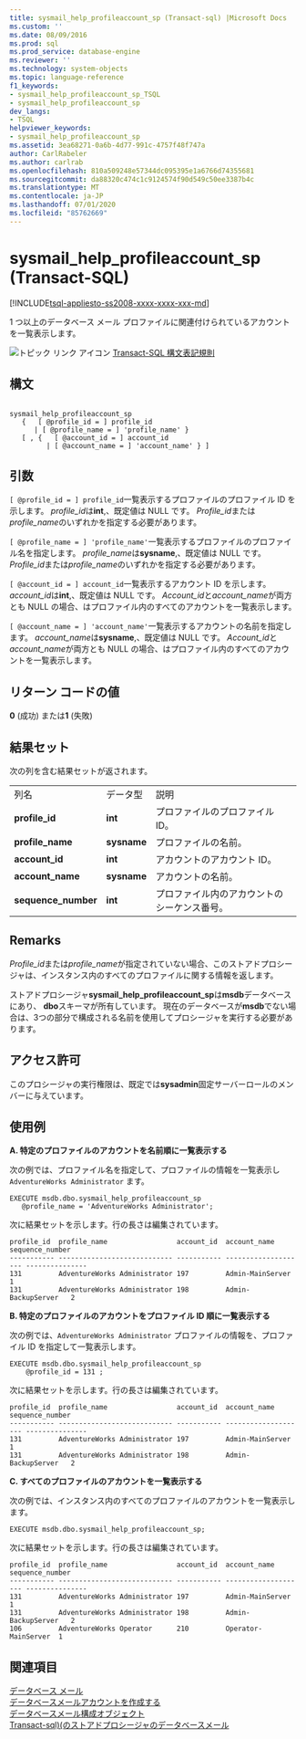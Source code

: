 ```yaml
---
title: sysmail_help_profileaccount_sp (Transact-sql) |Microsoft Docs
ms.custom: ''
ms.date: 08/09/2016
ms.prod: sql
ms.prod_service: database-engine
ms.reviewer: ''
ms.technology: system-objects
ms.topic: language-reference
f1_keywords:
- sysmail_help_profileaccount_sp_TSQL
- sysmail_help_profileaccount_sp
dev_langs:
- TSQL
helpviewer_keywords:
- sysmail_help_profileaccount_sp
ms.assetid: 3ea68271-0a6b-4d77-991c-4757f48f747a
author: CarlRabeler
ms.author: carlrab
ms.openlocfilehash: 810a509248e57344dc095395e1a6766d74355681
ms.sourcegitcommit: da88320c474c1c9124574f90d549c50ee3387b4c
ms.translationtype: MT
ms.contentlocale: ja-JP
ms.lasthandoff: 07/01/2020
ms.locfileid: "85762669"
---
```

# <a name="sysmail_help_profileaccount_sp-transact-sql"></a>sysmail_help_profileaccount_sp (Transact-SQL)
[!INCLUDE[tsql-appliesto-ss2008-xxxx-xxxx-xxx-md](../../includes/applies-to-version/sqlserver.md)]

  1 つ以上のデータベース メール プロファイルに関連付けられているアカウントを一覧表示します。  
    
 ![トピック リンク アイコン](../../database-engine/configure-windows/media/topic-link.gif "トピック リンク アイコン") [Transact-SQL 構文表記規則](../../t-sql/language-elements/transact-sql-syntax-conventions-transact-sql.md)  
  
## <a name="syntax"></a>構文  
  
```  
  
sysmail_help_profileaccount_sp  
   {   [ @profile_id = ] profile_id   
      | [ @profile_name = ] 'profile_name' }  
   [ , {   [ @account_id = ] account_id  
         | [ @account_name = ] 'account_name' } ]  
```  
  
## <a name="arguments"></a>引数  
`[ @profile_id = ] profile_id`一覧表示するプロファイルのプロファイル ID を示します。 *profile_id*は**int**,、既定値は NULL です。 *Profile_id*または*profile_name*のいずれかを指定する必要があります。  
  
`[ @profile_name = ] 'profile_name'`一覧表示するプロファイルのプロファイル名を指定します。 *profile_name*は**sysname**,、既定値は NULL です。 *Profile_id*または*profile_name*のいずれかを指定する必要があります。  
  
`[ @account_id = ] account_id`一覧表示するアカウント ID を示します。 *account_id*は**int**,、既定値は NULL です。 *Account_id*と*account_name*が両方とも NULL の場合、はプロファイル内のすべてのアカウントを一覧表示します。  
  
`[ @account_name = ] 'account_name'`一覧表示するアカウントの名前を指定します。 *account_name*は**sysname**,、既定値は NULL です。 *Account_id*と*account_name*が両方とも NULL の場合、はプロファイル内のすべてのアカウントを一覧表示します。  
  
## <a name="return-code-values"></a>リターン コードの値  
 **0** (成功) または**1** (失敗)  
  
## <a name="result-sets"></a>結果セット  
 次の列を含む結果セットが返されます。  
  
||||  
|-|-|-|  
|列名|データ型|説明|  
|**profile_id**|**int**|プロファイルのプロファイル ID。|  
|**profile_name**|**sysname**|プロファイルの名前。|  
|**account_id**|**int**|アカウントのアカウント ID。|  
|**account_name**|**sysname**|アカウントの名前。|  
|**sequence_number**|**int**|プロファイル内のアカウントのシーケンス番号。|  
  
## <a name="remarks"></a>Remarks  
 *Profile_id*または*profile_name*が指定されていない場合、このストアドプロシージャは、インスタンス内のすべてのプロファイルに関する情報を返します。  
  
 ストアドプロシージャ**sysmail_help_profileaccount_sp**は**msdb**データベースにあり、 **dbo**スキーマが所有しています。 現在のデータベースが**msdb**でない場合は、3つの部分で構成される名前を使用してプロシージャを実行する必要があります。  
  
## <a name="permissions"></a>アクセス許可  
 このプロシージャの実行権限は、既定では**sysadmin**固定サーバーロールのメンバーに与えています。  
  
## <a name="examples"></a>使用例  
 **A. 特定のプロファイルのアカウントを名前順に一覧表示する**  
  
 次の例では、プロファイル名を指定して、プロファイルの情報を一覧表示し `AdventureWorks Administrator` ます。  
  
```  
EXECUTE msdb.dbo.sysmail_help_profileaccount_sp  
   @profile_name = 'AdventureWorks Administrator';  
```  
  
 次に結果セットを示します。行の長さは編集されています。  
  
```  
profile_id  profile_name                 account_id  account_name         sequence_number  
----------- ---------------------------- ----------- -------------------- ---------------  
131         AdventureWorks Administrator 197         Admin-MainServer     1  
131         AdventureWorks Administrator 198         Admin-BackupServer   2  
```  
  
 **B. 特定のプロファイルのアカウントをプロファイル ID 順に一覧表示する**  
  
 次の例では、`AdventureWorks Administrator` プロファイルの情報を、プロファイル ID を指定して一覧表示します。  
  
```  
EXECUTE msdb.dbo.sysmail_help_profileaccount_sp  
    @profile_id = 131 ;  
```  
  
 次に結果セットを示します。行の長さは編集されています。  
  
```  
profile_id  profile_name                 account_id  account_name         sequence_number  
----------- ---------------------------- ----------- -------------------- ---------------  
131         AdventureWorks Administrator 197         Admin-MainServer     1  
131         AdventureWorks Administrator 198         Admin-BackupServer   2  
```  
  
 **C. すべてのプロファイルのアカウントを一覧表示する**  
  
 次の例では、インスタンス内のすべてのプロファイルのアカウントを一覧表示します。  
  
```  
EXECUTE msdb.dbo.sysmail_help_profileaccount_sp;  
```  
  
 次に結果セットを示します。行の長さは編集されています。  
  
```  
profile_id  profile_name                 account_id  account_name         sequence_number  
----------- ---------------------------- ----------- -------------------- ---------------  
131         AdventureWorks Administrator 197         Admin-MainServer     1  
131         AdventureWorks Administrator 198         Admin-BackupServer   2  
106         AdventureWorks Operator      210         Operator-MainServer  1  
```  
  
## <a name="see-also"></a>関連項目  
 [データベース メール](../../relational-databases/database-mail/database-mail.md)   
 [データベースメールアカウントを作成する](../../relational-databases/database-mail/create-a-database-mail-account.md)   
 [データベースメール構成オブジェクト](../../relational-databases/database-mail/database-mail-configuration-objects.md)   
 [Transact-sql&#41;&#40;のストアドプロシージャのデータベースメール](../../relational-databases/system-stored-procedures/database-mail-stored-procedures-transact-sql.md)  
  
  
